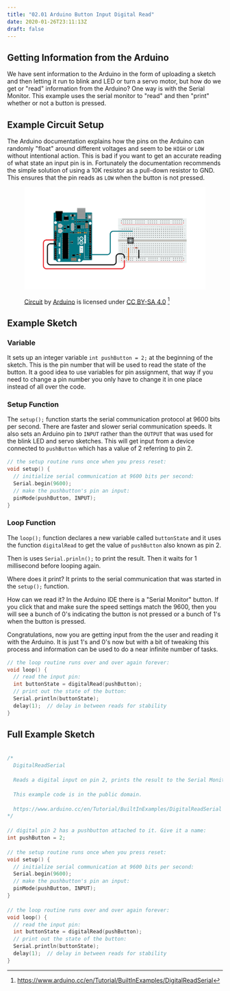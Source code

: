 ```yaml
---
title: "02.01 Arduino Button Input Digital Read"
date: 2020-01-26T23:11:13Z
draft: false
---
```


## Getting Information from the Arduino

We have sent information to the Arduino in the form of uploading a sketch and then letting it run to blink and LED or turn a servo motor, but how do we get or "read" information from the Arduino? One way is with the Serial Monitor. This example uses the serial monitor to "read" and then "print" whether or not a button is pressed.

## Example Circuit Setup

The Arduino documentation explains how the pins on the Arduino can randomly "float" around different voltages and seem to be `HIGH` or `LOW` without intentional action. This is bad if you want to get an accurate reading of what state an input pin is in. Fortunately the documentation recommends the simple solution of using a 10K resistor as a pull-down resistor to GND. This ensures that the pin reads as `LOW` when the button is not pressed.

<figure>

[![Arduino Button Circuit](arduino-button-digital-read-serial-example-circuit-from-arduino-docs.png)](arduino-button-digital-read-serial-example-circuit-from-arduino-docs.png)

<figcaption>

[Circuit](https://www.arduino.cc/en/Tutorial/BuiltInExamples/DigitalReadSerial) by [Arduino](https://www.arduino.cc/) is licensed under [CC BY-SA 4.0](https://creativecommons.org/licenses/by-sa/4.0/) [^1]

</figcaption>
</figure>

## Example Sketch

### Variable

It sets up an integer variable `int pushButton = 2;` at the beginning of the sketch. This is the pin number that will be used to read the state of the button. It a good idea to use variables for pin assignment, that way if you need to change a pin number you only have to change it in one place instead of all over the code.

### Setup Function

The `setup();` function starts the serial communication protocol at 9600 bits per second. There are faster and slower serial communication speeds. It also sets an Arduino pin to `INPUT` rather than the `OUTPUT` that was used for the blink LED and servo sketches. This will get input from a device connected to `pushButton` which has a value of 2 referring to pin 2.

```C
// the setup routine runs once when you press reset:
void setup() {
  // initialize serial communication at 9600 bits per second:
  Serial.begin(9600);
  // make the pushbutton's pin an input:
  pinMode(pushButton, INPUT);
}
```

### Loop Function

The `loop();` function declares a new variable called `buttonState` and it uses the function `digitalRead` to get the value of `pushButton` also known as pin 2.

Then is uses `Serial.prinln();` to print the result. Then it waits for 1 millisecond before looping again.

Where does it print? It prints to the serial communication that was started in the `setup();` function.

How can we read it? In the Arduino IDE there is a "Serial Monitor" button. If you click that and make sure the speed settings match the 9600, then you will see a bunch of 0's indicating the button is not pressed or a bunch of 1's when the button is pressed.

Congratulations, now you are getting input from the the user and reading it with the Arduino. It is just 1's and 0's now but with a bit of tweaking this process and information can be used to do a near infinite number of tasks.

```C
// the loop routine runs over and over again forever:
void loop() {
  // read the input pin:
  int buttonState = digitalRead(pushButton);
  // print out the state of the button:
  Serial.println(buttonState);
  delay(1);  // delay in between reads for stability
}
```

## Full Example Sketch

```C

/*
  DigitalReadSerial

  Reads a digital input on pin 2, prints the result to the Serial Monitor

  This example code is in the public domain.

  https://www.arduino.cc/en/Tutorial/BuiltInExamples/DigitalReadSerial
*/

// digital pin 2 has a pushbutton attached to it. Give it a name:
int pushButton = 2;

// the setup routine runs once when you press reset:
void setup() {
  // initialize serial communication at 9600 bits per second:
  Serial.begin(9600);
  // make the pushbutton's pin an input:
  pinMode(pushButton, INPUT);
}

// the loop routine runs over and over again forever:
void loop() {
  // read the input pin:
  int buttonState = digitalRead(pushButton);
  // print out the state of the button:
  Serial.println(buttonState);
  delay(1);  // delay in between reads for stability
}
```

[^1]: https://www.arduino.cc/en/Tutorial/BuiltInExamples/DigitalReadSerial
